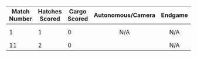 Match Number|Hatches Scored|Cargo Scored|Autonomous/Camera|Endgame |Notable Features|
------------|--------------|------------|:---------------:|:------:|----------------|
1           |1             |0           |N/A              |N/A     |Bad depth perception|
11          |2            |0           |                 |N/A     |Big broken      |
